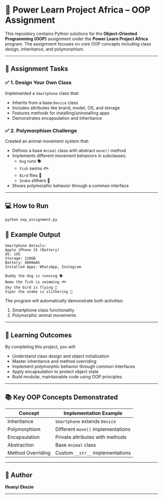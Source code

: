 # 📂 Power Learn Project Africa – OOP Assignment

This repository contains Python solutions for the **Object-Oriented Programming (OOP)** assignment under the **Power Learn Project Africa** program. The assignment focuses on core OOP concepts including class design, inheritance, and polymorphism.

---

## 📝 Assignment Tasks

### ✅ 1. Design Your Own Class
Implemented a `Smartphone` class that:
- Inherits from a base `Device` class
- Includes attributes like brand, model, OS, and storage
- Features methods for installing/uninstalling apps
- Demonstrates encapsulation and inheritance

### ✅ 2. Polymorphism Challenge
Created an animal movement system that:
- Defines a base `Animal` class with abstract `move()` method
- Implements different movement behaviors in subclasses:
  - `Dog` runs 🐕
  - `Fish` swims 🐟
  - `Bird` flies 🦅
  - `Snake` slithers 🐍
- Shows polymorphic behavior through a common interface

---

## 💻 How to Run

```bash
python oop_assignment.py
```

## 🌟 Example Output

```
Smartphone Details:
Apple iPhone 15 (Battery)
OS: iOS
Storage: 128GB
Battery: 4000mAh
Installed Apps: WhatsApp, Instagram

Buddy the dog is running 🐕
Nemo the fish is swimming 🐟
Sky the bird is flying 🦅
Viper the snake is slithering 🐍
```


The program will automatically demonstrate both activities:

1. Smartphone class functionality
2. Polymorphic animal movements

---

## 🎯 Learning Outcomes

By completing this project, you will:

* Understand class design and object initialization
* Master inheritance and method overriding
* Implement polymorphic behavior through common interfaces
* Apply encapsulation to protect object state
* Build modular, maintainable code using OOP principles



---

## 📚 Key OOP Concepts Demonstrated

| Concept          | Implementation Example              |
|------------------|------------------------------------|
| Inheritance      | `Smartphone` extends `Device`      |
| Polymorphism     | Different `move()` implementations |
| Encapsulation    | Private attributes with methods    |
| Abstraction      | Base `Animal` class                |
| Method Overriding| Custom `__str__` implementations   |


---

## 🚀 Author

**Ifeanyi Ekezie**

---
